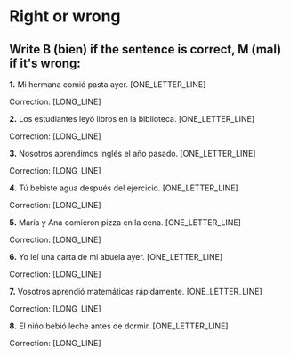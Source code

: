 # Right or wrong

## Write B (bien) if the sentence is correct, M (mal) if it's wrong:

**1.** Mi hermana comió pasta ayer. [ONE_LETTER_LINE]

   Correction: [LONG_LINE]

**2.** Los estudiantes leyó libros en la biblioteca. [ONE_LETTER_LINE]

   Correction: [LONG_LINE]

**3.** Nosotros aprendimos inglés el año pasado. [ONE_LETTER_LINE]

   Correction: [LONG_LINE]

**4.** Tú bebiste agua después del ejercicio. [ONE_LETTER_LINE]

   Correction: [LONG_LINE]

**5.** María y Ana comieron pizza en la cena. [ONE_LETTER_LINE]

   Correction: [LONG_LINE]

**6.** Yo leí una carta de mi abuela ayer. [ONE_LETTER_LINE]

   Correction: [LONG_LINE]

**7.** Vosotros aprendió matemáticas rápidamente. [ONE_LETTER_LINE]

   Correction: [LONG_LINE]

**8.** El niño bebió leche antes de dormir. [ONE_LETTER_LINE]

   Correction: [LONG_LINE]